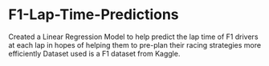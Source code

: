 # F1-Lap-Time-Predictions
Created a Linear Regression Model to help predict the lap time of F1 drivers at each lap in hopes of helping them to pre-plan their racing strategies more efficiently
Dataset used is a F1 dataset from Kaggle.

